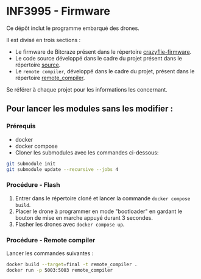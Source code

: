 # INF3995 - Firmware

Ce dépôt inclut le programme embarqué des drones.

Il est divisé en trois sections :
- Le firmware de Bitcraze présent dans le répertoire [crazyflie-firmware](crazyflie-firmware/README.md).
- Le code source développé dans le cadre du projet présent dans le répertoire [source](source/README.md).
- Le ``remote compiler``, développé dans le cadre du projet, présent dans le répertoire [remote_compiler](remote_compiler/README.md).

Se référer à chaque projet pour les informations les concernant.

## Pour lancer les modules sans les modifier :

### Prérequis
- docker 
- docker compose
- Cloner les submodules avec les commandes ci-dessous:
```bash
git submodule init
git submodule update --recursive --jobs 4
```

### Procédure - Flash

1. Entrer dans le répertoire cloné et lancer la commande ``docker compose build``.
2. Placer le drone à programmer en mode "bootloader" en gardant le bouton de mise en marche appuyé durant 3 secondes.
3. Flasher les drones avec ```docker compose up```.

### Procédure - Remote compiler

Lancer les commandes suivantes :

```bash
docker build --target=final -t remote_compiler .
docker run -p 5003:5003 remote_compiler
```
